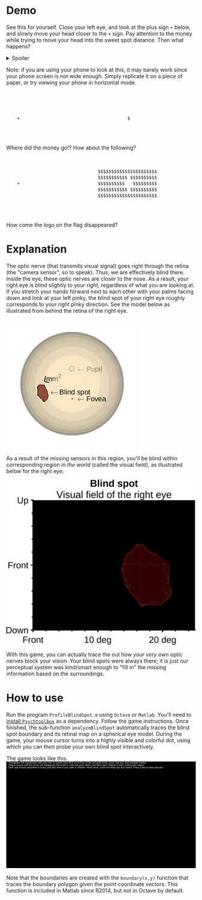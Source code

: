 # Demo

See this for yourself. Close your left eye, and look at the plus sign `+`
below, and slowly move your head closer to the `+` sign. Pay attention to the
money while trying to move your head into the sweet spot distance. Then what
happens?

<details><summary>Spoiler</summary><blockquote>
The money disappears!
</blockquote></details> 

Note: if you are using your phone to look at this, it may barely work since
your phone screen is not wide enough. Simply replicate it on a piece of paper,
or try viewing your phone in horizontal mode.

```




    +                                        $




```

Where did the money go!? How about the following?

```


                                  $$$$$$$$$$$$$$$$$$$$$$
                                  $$$$$$$$$$$ $$$$$$$$$$
    +                             $$$$$$$$$$   $$$$$$$$$
                                  $$$$$$$$$$$ $$$$$$$$$$
                                  $$$$$$$$$$$$$$$$$$$$$$




```
How come the logo on the flag disappeared? 


# Explanation

The optic nerve (that transmits visual signal) goes right through the retina (the "camera sensor", so to speak).
Thus, we are effectively blind there. Inside the eye, these optic nerves are
closer to the nose. As a result, your right eye is blind slightly to your
right, regardless of what you are looking at. If you stretch your hands forward
next to each other with your palms facing down and look at your left pinky, the
blind spot of your right eye roughly corresponds to your right pinky direction.
See the model below as illustrated from behind the retina of the right eye.

![Blind spot on the retina](https://raw.githubusercontent.com/hyiltiz/ProfileBlindSpot/main/BlindSpotEyeball.gif)

As a result of the missing sensors in this region, you'll be blind within
corresponding region *in the world* (called the visual field), as illustrated
below for the right eye:

![Blind spot in the world](https://raw.githubusercontent.com/hyiltiz/ProfileBlindSpot/main/BlindSpotVisualField.png)

With this game, you can actually trace the out how *your very own* optic nerves
block your vision. Your blind spots were always there; it is just our
perceptual system was kind/smart enough to "fill in" the missing information
based on the surroundings.


# How to use
Run the program `ProfileBlindSpot.m` using `Octave` or `Matlab`. You'll need to
[install `Psychtoolbox`](http://psychtoolbox.org/download.html) as a
dependency. Follow the game
instructions. Once finished, the sub-function `analyzeBlindSpot` automatically
traces the blind spot boundary and its retinal map on a spherical eye model.
During the game, your mouse cursor turns into a highly visible and colorful
dot, using which you can then probe your own blind spot interactively.

The game looks like this.
![Game screen](https://raw.githubusercontent.com/hyiltiz/ProfileBlindSpot/main/raw.png)

Note that the boundaries are created with the `boundary(x,y)` function that
traces the boundary polygon given the point coordinate vectors. This function
is included in Matlab since R2014, but not in Octave by default.

